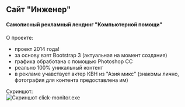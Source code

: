 ##  Сайт "Инженер"
#### Самописный рекламный лендинг "Компьютерной помощи"

О проекте:  
- проект 2014 года!  
- за основу взят Bootstrap 3 (актуальная на момент создания)
- графика обработана с помощью Photoshop СС
- реально 100% уникальный контент
- в рекламе учавствует актер КВН из "Азия микс" (знакомы лично, фотография для контента предоставлена им)

Скриншот:  
![Скриншот click-monitor.exe](./injeneer.gif)  
